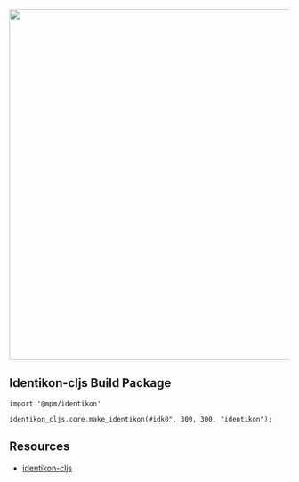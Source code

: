 <img width="631" src="https://camo.githubusercontent.com/8cd9561dd800e6122b5cadf1605e378aeafdee73/68747470733a2f2f646c2e64726f70626f782e636f6d2f732f6939726b35767a78696f3434666e682f53637265656e73686f74253230323031362d30322d323125323031372e35362e35312e706e67">

## Identikon-cljs Build Package

```
import '@mpm/identikon'

identikon_cljs.core.make_identikon(#idk0", 300, 300, "identikon");
```


## Resources

- [identikon-cljs](https://github.com/DarrenN/identikon-cljs)

